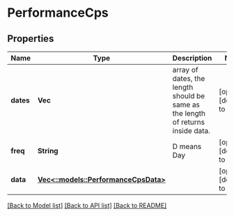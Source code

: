 # PerformanceCps

## Properties
Name | Type | Description | Notes
------------ | ------------- | ------------- | -------------
**dates** | **Vec<String>** | array of dates, the length should be same as the length of returns inside data. | [optional] [default to null]
**freq** | **String** | D means Day | [optional] [default to null]
**data** | [**Vec<::models::PerformanceCpsData>**](performance_cps_data.md) |  | [optional] [default to null]

[[Back to Model list]](../README.md#documentation-for-models) [[Back to API list]](../README.md#documentation-for-api-endpoints) [[Back to README]](../README.md)


